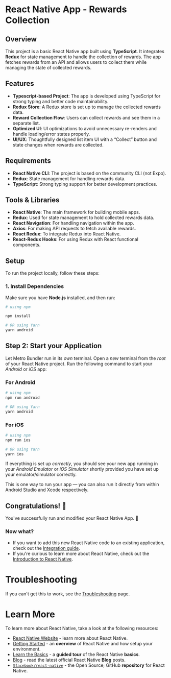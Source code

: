 # React Native App - Rewards Collection

## Overview

This project is a basic React Native app built using **TypeScript**. It integrates **Redux** for state management to handle the collection of rewards. The app fetches rewards from an API and allows users to collect them while managing the state of collected rewards. 

## Features

- **Typescript-based Project**: The app is developed using TypeScript for strong typing and better code maintainability.
- **Redux Store**: A Redux store is set up to manage the collected rewards data.
- **Reward Collection Flow**: Users can collect rewards and see them in a separate list.
- **Optimized UI**: UI optimizations to avoid unnecessary re-renders and handle loading/error states properly.
- **UI/UX**: Thoughtfully designed list item UI with a “Collect” button and state changes when rewards are collected.

## Requirements

- **React Native CLI**: The project is based on the community CLI (not Expo).
- **Redux**: State management for handling rewards data.
- **TypeScript**: Strong typing support for better development practices.
  
## Tools & Libraries

- **React Native**: The main framework for building mobile apps.
- **Redux**: Used for state management to hold collected rewards data.
- **React Navigation**: For handling navigation within the app.
- **Axios**: For making API requests to fetch available rewards.
- **React Redux**: To integrate Redux into React Native.
- **React-Redux Hooks**: For using Redux with React functional components.

## Setup

To run the project locally, follow these steps:

### 1. Install Dependencies

Make sure you have **Node.js** installed, and then run:

```bash
# using npm

npm install

# OR using Yarn
yarn android
```

## Step 2: Start your Application

Let Metro Bundler run in its _own_ terminal. Open a _new_ terminal from the _root_ of your React Native project. Run the following command to start your _Android_ or _iOS_ app:

### For Android

```bash
# using npm
npm run android

# OR using Yarn
yarn android
```

### For iOS

```bash
# using npm
npm run ios

# OR using Yarn
yarn ios
```

If everything is set up _correctly_, you should see your new app running in your _Android Emulator_ or _iOS Simulator_ shortly provided you have set up your emulator/simulator correctly.

This is one way to run your app — you can also run it directly from within Android Studio and Xcode respectively.

## Congratulations! :tada:

You've successfully run and modified your React Native App. :partying_face:

### Now what?

- If you want to add this new React Native code to an existing application, check out the [Integration guide](https://reactnative.dev/docs/integration-with-existing-apps).
- If you're curious to learn more about React Native, check out the [Introduction to React Native](https://reactnative.dev/docs/getting-started).

# Troubleshooting

If you can't get this to work, see the [Troubleshooting](https://reactnative.dev/docs/troubleshooting) page.

# Learn More

To learn more about React Native, take a look at the following resources:

- [React Native Website](https://reactnative.dev) - learn more about React Native.
- [Getting Started](https://reactnative.dev/docs/environment-setup) - an **overview** of React Native and how setup your environment.
- [Learn the Basics](https://reactnative.dev/docs/getting-started) - a **guided tour** of the React Native **basics**.
- [Blog](https://reactnative.dev/blog) - read the latest official React Native **Blog** posts.
- [`@facebook/react-native`](https://github.com/facebook/react-native) - the Open Source; GitHub **repository** for React Native.
